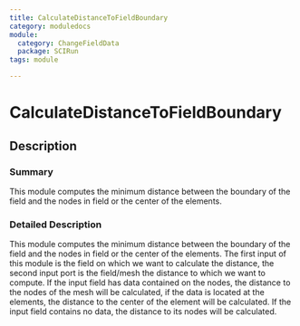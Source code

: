 ```yaml
---
title: CalculateDistanceToFieldBoundary
category: moduledocs
module:
  category: ChangeFieldData
  package: SCIRun
tags: module

---
```


# CalculateDistanceToFieldBoundary


## Description

### Summary

This module computes the minimum distance between the boundary of the field and the nodes in field or the center of the elements.

### Detailed Description

This module computes the minimum distance between the boundary of the field and the nodes in field or the center of the elements. The first input of this module is the field on which we want to calculate the distance, the second input port is the field/mesh the distance to which we want to compute. If the input field has data contained on the nodes, the distance to the nodes of the mesh will be calculated, if the data is located at the elements, the distance to the center of the element will be calculated. If the input field contains no data, the distance to its nodes will be calculated.
